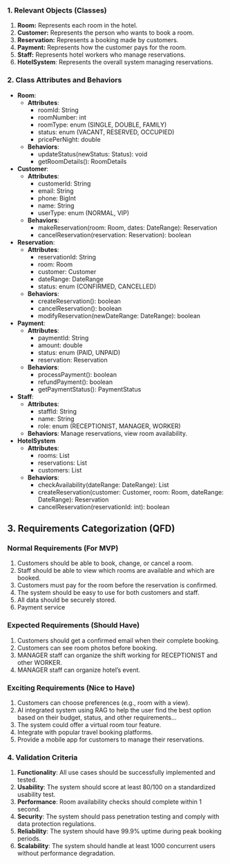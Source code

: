 ### 1. Relevant Objects (Classes)

1. **Room:** Represents each room in the hotel.
2. **Customer:** Represents the person who wants to book a room.
3. **Reservation:** Represents a booking made by customers.
4. **Payment:** Represents how the customer pays for the room.
5. **Staff:** Represents hotel workers who manage reservations.
6. **HotelSystem**: Represents the overall system managing reservations.

### 2. Class Attributes and Behaviors

- **Room**:
    - **Attributes**:
        - roomId: String
        - roomNumber: int
        - roomType: enum (SINGLE, DOUBLE, FAMILY)
        - status: enum (VACANT, RESERVED, OCCUPIED)
        - pricePerNight: double
    - **Behaviors**:
        - updateStatus(newStatus: Status): void
        - getRoomDetails(): RoomDetails
- **Customer**:
    - **Attributes**:
        - customerId: String
        - email: String
        - phone: BigInt
        - name: String
        - userType: enum (NORMAL, VIP)
    - **Behaviors**:
        - makeReservation(room: Room, dates: DateRange): Reservation
        - cancelReservation(reservation: Reservation): boolean
- **Reservation**:
    - **Attributes**:
        - reservationId: String
        - room: Room
        - customer: Customer
        - dateRange: DateRange
        - status: enum (CONFIRMED, CANCELLED)
    - **Behaviors**:
        - createReservation(): boolean
        - cancelReservation(): boolean
        - modifyReservation(newDateRange: DateRange): boolean
- **Payment**:
    - **Attributes**:
        - paymentId: String
        - amount: double
        - status: enum (PAID, UNPAID)
        - reservation: Reservation
    - **Behaviors**:
        - processPayment(): boolean
        - refundPayment(): boolean
        - getPaymentStatus(): PaymentStatus
- **Staff**:
    - **Attributes**:
        - staffId: String
        - name: String
        - role: enum (RECEPTIONIST, MANAGER, WORKER)
    - **Behaviors**: Manage reservations, view room availability.
- **HotelSystem**
    - **Attributes**:
        - rooms: List<Room>
        - reservations: List<Reservation>
        - customers: List<Customer>
    - **Behaviors**:
        - checkAvailability(dateRange: DateRange): List<Room>
        - createReservation(customer: Customer, room: Room, dateRange: DateRange): Reservation
        - cancelReservation(reservationId: int): boolean

## 3.  Requirements Categorization (QFD)



### **Normal Requirements (For MVP)**

1. Customers should be able to book, change, or cancel a room.
2. Staff should be able to view which rooms are available and which are booked.
3. Customers must pay for the room before the reservation is confirmed.
4. The system should be easy to use for both customers and staff.
5. All data should be securely stored.
6. Payment service

### **Expected Requirements (Should Have)**

1. Customers should get a confirmed email when their complete booking.
2. Customers can see room photos before booking.
3. MANAGER staff can organize the shift working for RECEPTIONIST and other WORKER.
4. MANAGER staff can organize hotel’s event.

### **Exciting Requirements (Nice to Have)**

1. Customers can choose preferences (e.g., room with a view).
2. AI integrated system using RAG to help the user find the best option based on their budget, status, and other requirements…
3. The system could offer a virtual room tour feature.
4. Integrate with popular travel booking platforms.
5. Provide a mobile app for customers to manage their reservations.

### 4. Validation Criteria

1. **Functionality**: All use cases should be successfully implemented and tested.
2. **Usability**: The system should score at least 80/100 on a standardized usability test.
3. **Performance**: Room availability checks should complete within 1 second.
4. **Security**: The system should pass penetration testing and comply with data protection regulations.
5. **Reliability**: The system should have 99.9% uptime during peak booking periods.
6. **Scalability**: The system should handle at least 1000 concurrent users without performance degradation.